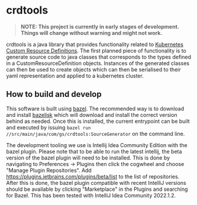 # crdtools

> **NOTE: This project is currently in early stages of development.** 
> **Things will change without warning and might not work.**

crdtools is a java library that provides functionality related to [Kubernetes Custom Resource 
Definitions](https://kubernetes.io/docs/concepts/extend-kubernetes/api-extension/custom-resources/).
The first planned piece of functionality is to generate source code to java classes that 
corresponds to the types defined in a CustomResourceDefinition objects. Instances of the generated
classes can then be used to create objects which can then be serialised to their yaml 
representation and applied to a kubernetes cluster.

## How to build and develop

This software is built using [bazel](https://bazel.build). The recommended way is to download
and install [bazelisk](https://github.com/bazelbuild/bazelisk) which will download and install
the correct version behind as needed. Once this is installed, the current entrypoint can be 
built and executed by issuing `bazel run //src/main/java/com/gs/crdtools:SourceGenerator` on 
the command line.

The development tooling we use is Intellij Idea Community Edition with the bazel plugin. Please
note that to be able to run the latest intellij, the beta version of the bazel plugin will need
to be installed. This is done by navigating to Preferences -> Plugins then click the cogwheel and
choose "Manage Plugin Repositories". Add https://plugins.jetbrains.com/plugins/beta/list to 
the list of repositories. After this is done, the bazel plugin compatible with recent IntelliJ
versions should be available by clicking "Marketplace" in the Plugins and searching for Bazel.
This has been tested with IntelliJ Idea Community 2022.1.2.
